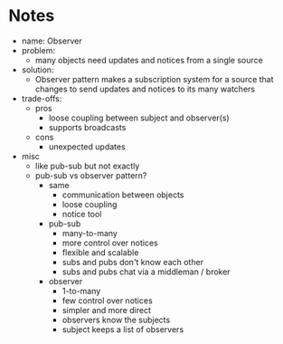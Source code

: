 # Notes

- name: Observer
- problem:
  - many objects need updates and notices from a single source
- solution:
  - Observer pattern makes a subscription system for a source that changes to send updates and notices to its many watchers
- trade-offs:
  - pros
    - loose coupling between subject and observer(s)
    - supports broadcasts
  - cons
    - unexpected updates
- misc
  - like pub-sub but not exactly
  - pub-sub vs observer pattern?
    - same
      - communication between objects
      - loose coupling
      - notice tool
    - pub-sub
      - many-to-many
      - more control over notices
      - flexible and scalable
      - subs and pubs don't know each other
      - subs and pubs chat via a middleman / broker
    - observer
      - 1-to-many
      - few control over notices
      - simpler and more direct
      - observers know the subjects
      - subject keeps a list of observers
